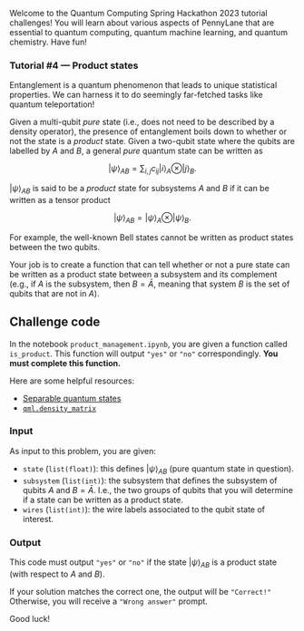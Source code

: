Welcome to the Quantum Computing Spring Hackathon 2023 tutorial challenges! You will learn about various aspects of PennyLane that are essential to quantum computing, quantum machine learning, and quantum chemistry. Have fun!

### Tutorial \#4 — Product states

Entanglement is a quantum phenomenon that leads to unique statistical properties. We can harness it to do seemingly far-fetched tasks like quantum teleportation! 

Given a multi-qubit *pure* state (i.e., does not need to be described
by a density operator), the presence of entanglement boils down to
whether or not the state is a *product* state. Given a two-qubit state where the qubits are labelled by $A$ and $B$, a general *pure* quantum state can be written as 

$$
\vert \psi \rangle_{AB} = \sum_{i,j} c_{ij} \vert i \rangle_A \otimes \vert j \rangle_B .
$$

$\vert \psi \rangle_{AB}$ is said to be a *product* state for subsystems
$A$ and $B$ if it can be written as a tensor product

$$
\vert \psi \rangle_{AB} = \vert \psi \rangle_A \otimes \vert \psi \rangle_B.
$$

For example, the well-known Bell states cannot be written as product states 
between the two qubits.

Your job is to create a function that can tell whether or not a pure state can 
be written as a product state between a subsystem and its complement (e.g., if 
$A$ is the subsystem, then $B = \bar{A}$, meaning that system $B$ is the set of qubits that are not in $A$).

## Challenge code

In the notebook `product_management.ipynb`, you are given a function called `is_product`. This function will output `"yes"` or `"no"` correspondingly. **You must complete this function.**

Here are some helpful resources:

- [Separable quantum states](https://en.wikipedia.org/wiki/Separable_state)
- [`qml.density_matrix`](https://docs.pennylane.ai/en/stable/code/api/pennylane.density_matrix.html)

### Input 

As input to this problem, you are given:

- `state` (`list(float)`): this defines $\vert \psi \rangle_{AB}$ (pure quantum state in question).
- `subsystem` (`list(int)`): the subsystem that defines the subsystem of qubits $A$ 
  and $B = \bar{A}$. I.e., the two groups of qubits that you will
  determine if a state can be written as a product state.
- `wires` (`list(int)`): the wire labels associated to the qubit state of interest.

### Output

This code must output `"yes"` or `"no"` if the state $\vert \psi
\rangle_{AB}$ is a product state (with respect to $A$ and $B$).

If your solution matches the correct one, the output will be `"Correct!"` Otherwise, you will receive a `"Wrong answer"` prompt.

Good luck!
